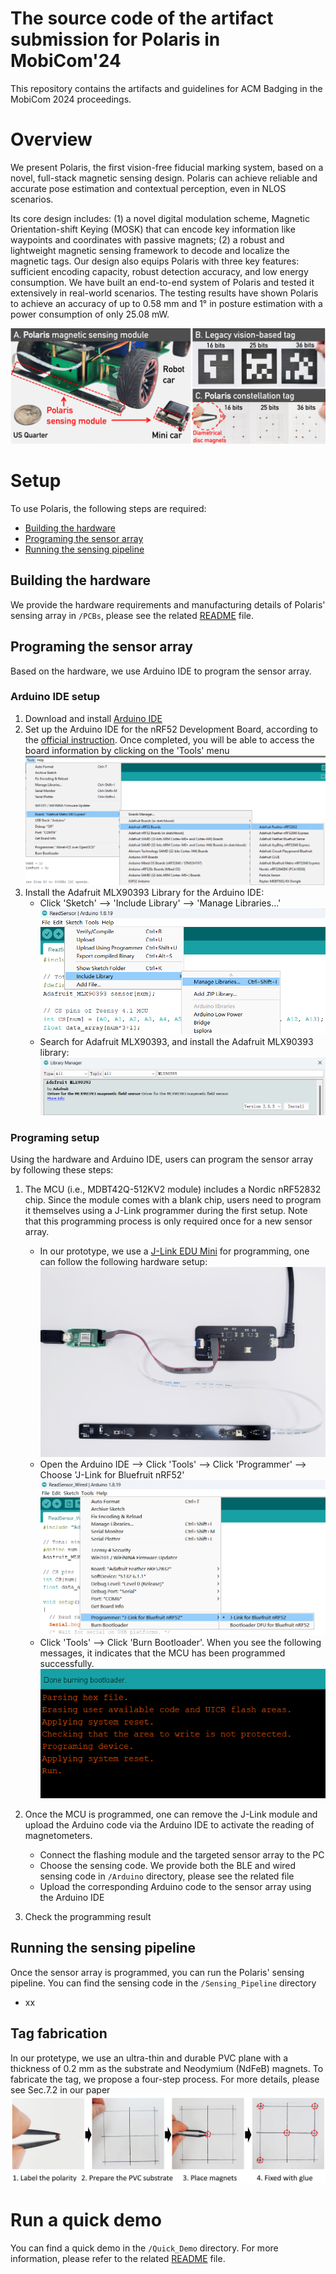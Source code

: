 # The source code of the artifact submission for Polaris in MobiCom'24

This repository contains the artifacts and guidelines for ACM Badging in the MobiCom 2024 proceedings.

# Overview
We present Polaris, the first vision-free fiducial marking system, based on a novel, full-stack magnetic sensing design. 
Polaris can achieve reliable and accurate pose estimation and contextual perception, even in NLOS scenarios. 

Its core design includes: (1) a novel digital modulation scheme, Magnetic Orientation-shift Keying (MOSK) that can encode key information like waypoints and coordinates with passive magnets; (2) a robust and lightweight magnetic sensing framework to decode and localize the magnetic tags. 
Our design also equips Polaris with three key features: sufficient encoding capacity, robust detection accuracy, and low energy consumption. 
We have built an end-to-end system of Polaris and tested it extensively in real-world scenarios. The testing results have shown Polaris to achieve an accuracy of up to 0.58 mm and 1&deg; in posture estimation with a power consumption of only 25.08 mW.

![plot](./Imgs/illustration.png)


# Setup
To use Polaris, the following steps are required:
* [Building the hardware](#building-the-hardware)
* [Programing the sensor array](#programing-the-sensor-array)
* [Running the sensing pipeline](#running-the-sensing-pipeline)

## Building the hardware
We provide the hardware requirements and manufacturing details of Polaris' sensing array in `/PCBs`, please see the related [README](./PCBs/README.md) file.

## Programing the sensor array
Based on the hardware, we use Arduino IDE to program the sensor array.
### Arduino IDE setup
1. Download and install [Arduino IDE](https://www.arduino.cc/en/software)
2. Set up the Arduino IDE for the nRF52 Development Board, according to the [official instruction](https://learn.adafruit.com/bluefruit-nrf52-feather-learning-guide/arduino-bsp-setup).
Once completed, you will be able to access the board information by clicking on the 'Tools' menu
  ![plot](./Imgs/nRF52_arduino_configuration.png)
3. Install the Adafruit MLX90393 Library for the Arduino IDE:
    - Click 'Sketch' --> 'Include Library' --> 'Manage Libraries...'
    ![plot](./Imgs/sensor_arduino_library.png)
    - Search for Adafruit MLX90393, and install the Adafruit MLX90393 library:
    ![plot](./Imgs/install_MLX90393_library.png)


### Programing setup
Using the hardware and Arduino IDE, users can program the sensor array by following these steps:
1. The MCU (i.e., MDBT42Q-512KV2 module) includes a Nordic nRF52832 chip. Since the module comes with a blank chip, users need to program it themselves using a J-Link programmer during the first setup.
Note that this programming process is only required once for a new sensor array.
    - In our prototype, we use a [J-Link EDU Mini](https://www.segger.com/products/debug-probes/j-link/models/j-link-edu-mini/) for programming, one can follow the following hardware setup:
    ![plot](./Imgs/JLink_hardware_setup.jpg)
    - Open the Arduino IDE --> Click 'Tools' --> Click 'Programmer' --> Choose 'J-Link for Bluefruit nRF52'
    ![plot](./Imgs/JLink_step2.png)
    - Click 'Tools' --> Click 'Burn Bootloader'. 
    When you see the following messages, it indicates that the MCU has been programmed successfully.
    ![plot](./Imgs/JLink_result.png)


2. Once the MCU is programmed, one can remove the J-Link module and upload the Arduino code via the Arduino IDE to activate the reading of magnetometers.
    - Connect the flashing module and the targeted sensor array to the PC
    - Choose the sensing code. We provide both the BLE and wired sensing code in `/Arduino` directory, please see the related file
    - Upload the corresponding Arduino code to the sensor array using the Arduino IDE

3. Check the programming result



## Running the sensing pipeline
Once the sensor array is programmed, you can run the Polaris' sensing pipeline. You can find the sensing code in the `/Sensing_Pipeline` directory
  - xx

## Tag fabrication
In our protetype, we use an ultra-thin and durable PVC plane with 
a thickness of 0.2 mm as the substrate and Neodymium (NdFeB) magnets.
To fabricate the tag, we propose a four-step process. For more details, please see Sec.7.2 in our paper
   ![plot](./Imgs/tag_fabrication.png)


# Run a quick demo
You can find a quick demo in the `/Quick_Demo` directory. For more information, please refer to the related [README](./Quick_Demo/README.md) file.